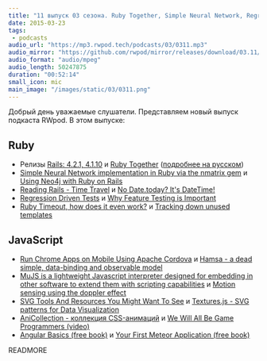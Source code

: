 ```yaml
---
title: "11 выпуск 03 сезона. Ruby Together, Simple Neural Network, Regression Driven Tests, Textures.js, MuJS, Hamsa и прочее"
date: 2015-03-23
tags:
 - podcasts
audio_url: "https://mp3.rwpod.tech/podcasts/03/0311.mp3"
audio_mirror: "https://github.com/rwpod/mirror/releases/download/03.11/0311.mp3"
audio_format: "audio/mpeg"
audio_length: 50247875
duration: "00:52:14"
small_icon: mic
main_image: "/images/static/03/0311.png"
---
```


Добрый день уважаемые слушатели. Представляем новый выпуск подкаста RWpod. В этом выпуске:

## Ruby

 - Релизы [Rails: 4.2.1, 4.1.10](http://weblog.rubyonrails.org/2015/3/19/Rails-4-2-1-and-4-1-10-have-been-released/) и [Ruby Together](https://rubytogether.org/) ([подробнее на русском](http://habrahabr.ru/post/253703/))
 - [Simple Neural Network implementation in Ruby via the nmatrix gem](http://www.rubylab.io/2015/03/18/simple-neural-network-implenentation-in-ruby/) и [Using Neo4j with Ruby on Rails](http://blog.diatomenterprises.com/rails-and-neo4j/)
 - [Reading Rails - Time Travel](http://www.monkeyandcrow.com/blog/reading_rails_time_travel/) и [No Date.today? It's DateTime!](http://www.bignerdranch.com/blog/no-date-today-its-datetime/)
 - [Regression Driven Tests](http://jdurand.com/blog/2015/03/02/regression-driven-tests/) и [Why Feature Testing is Important](https://netguru.co/blog/why-feature-testing-important)
 - [Ruby Timeout, how does it even work?](http://flushentitypacket.github.io/ruby/2015/02/21/ruby-timeout-how-does-it-even-work.html) и [Tracking down unused templates](http://blog.arkency.com/2015/03/tracking-down-unused-templates/)

## JavaScript

 - [Run Chrome Apps on Mobile Using Apache Cordova](https://developer.chrome.com/apps/chrome_apps_on_mobile) и [Hamsa - a dead simple, data-binding and observable model](http://gethamsa.com/)
 - [MuJS is a lightweight Javascript interpreter designed for embedding in other software to extend them with scripting capabilities](http://mujs.com/) и [Motion sensing using the doppler effect](http://danielrapp.github.io/doppler/)
 - [SVG Tools And Resources You Might Want To See](http://www.designyourway.net/blog/resources/svg-tools-and-resources-you-might-want-to-see/) и [Textures.js - SVG patterns for Data Visualization](http://riccardoscalco.github.io/textures/)
 - [AniCollection - коллекция CSS-анимаций](http://anicollection.github.io/) и [We Will All Be Game Programmers (video)](https://www.youtube.com/watch?v=avwDj3KRuLc)
 - [Angular Basics (free book)](http://www.angularjsbook.com/) и [Your First Meteor Application (free book)](http://meteortips.com/)

READMORE


